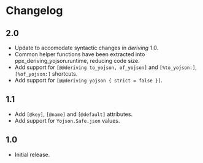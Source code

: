 Changelog
=========

2.0
---

  * Update to accomodate syntactic changes in _deriving_ 1.0.
  * Common helper functions have been extracted into
    ppx_deriving_yojson.runtime, reducing code size.
  * Add support for `[@@deriving to_yojson, of_yojson]`
    and `[%to_yojson:]`, `[%of_yojson:]` shortcuts.
  * Add support for `[@@deriving yojson { strict = false }]`.

1.1
---

  * Add `[@key]`, `[@name]` and `[@default]` attributes.
  * Add support for `Yojson.Safe.json` values.

1.0
---

  * Initial release.
